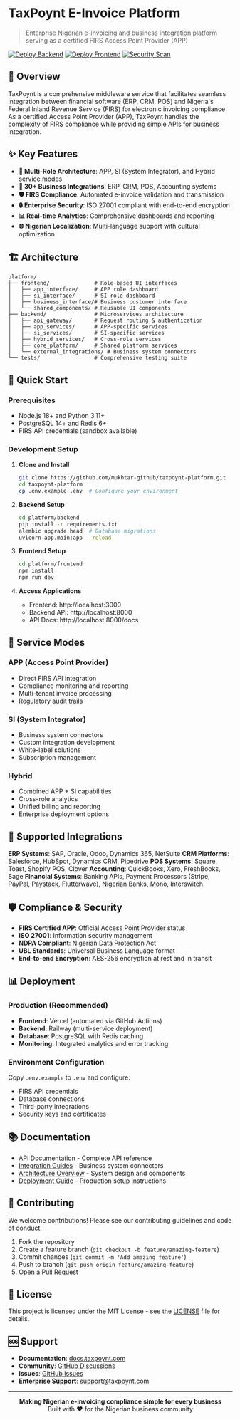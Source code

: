 # TaxPoynt E-Invoice Platform

> Enterprise Nigerian e-invoicing and business integration platform serving as a certified FIRS Access Point Provider (APP)

[![Deploy Backend](https://github.com/mukhtar-github/taxpoynt-platform/actions/workflows/backend-deploy.yml/badge.svg)](https://github.com/mukhtar-github/taxpoynt-platform/actions/workflows/backend-deploy.yml)
[![Deploy Frontend](https://github.com/mukhtar-github/taxpoynt-platform/actions/workflows/frontend-deploy.yml/badge.svg)](https://github.com/mukhtar-github/taxpoynt-platform/actions/workflows/frontend-deploy.yml)
[![Security Scan](https://github.com/mukhtar-github/taxpoynt-platform/actions/workflows/security-scan.yml/badge.svg)](https://github.com/mukhtar-github/taxpoynt-platform/actions/workflows/security-scan.yml)

## 🚀 Overview

TaxPoynt is a comprehensive middleware service that facilitates seamless integration between financial software (ERP, CRM, POS) and Nigeria's Federal Inland Revenue Service (FIRS) for electronic invoicing compliance. As a certified Access Point Provider (APP), TaxPoynt handles the complexity of FIRS compliance while providing simple APIs for business integration.

## ✨ Key Features

- **🏢 Multi-Role Architecture**: APP, SI (System Integrator), and Hybrid service modes
- **🔗 30+ Business Integrations**: ERP, CRM, POS, Accounting systems
- **🛡️ FIRS Compliance**: Automated e-invoice validation and transmission
- **🔒 Enterprise Security**: ISO 27001 compliant with end-to-end encryption
- **📊 Real-time Analytics**: Comprehensive dashboards and reporting
- **🌐 Nigerian Localization**: Multi-language support with cultural optimization

## 🏗️ Architecture

```
platform/
├── frontend/              # Role-based UI interfaces
│   ├── app_interface/     # APP role dashboard
│   ├── si_interface/      # SI role dashboard  
│   ├── business_interface/# Business customer interface
│   └── shared_components/ # Reusable UI components
├── backend/               # Microservices architecture
│   ├── api_gateway/       # Request routing & authentication
│   ├── app_services/      # APP-specific services
│   ├── si_services/       # SI-specific services
│   ├── hybrid_services/   # Cross-role services
│   ├── core_platform/     # Shared platform services
│   └── external_integrations/ # Business system connectors
└── tests/                 # Comprehensive testing suite
```

## 🚀 Quick Start

### Prerequisites
- Node.js 18+ and Python 3.11+
- PostgreSQL 14+ and Redis 6+
- FIRS API credentials (sandbox available)

### Development Setup

1. **Clone and Install**
   ```bash
   git clone https://github.com/mukhtar-github/taxpoynt-platform.git
   cd taxpoynt-platform
   cp .env.example .env  # Configure your environment
   ```

2. **Backend Setup**
   ```bash
   cd platform/backend
   pip install -r requirements.txt
   alembic upgrade head  # Database migrations
   uvicorn app.main:app --reload
   ```

3. **Frontend Setup**
   ```bash
   cd platform/frontend
   npm install
   npm run dev
   ```

4. **Access Applications**
   - Frontend: http://localhost:3000
   - Backend API: http://localhost:8000
   - API Docs: http://localhost:8000/docs

## 🏢 Service Modes

### APP (Access Point Provider)
- Direct FIRS API integration
- Compliance monitoring and reporting
- Multi-tenant invoice processing
- Regulatory audit trails

### SI (System Integrator)  
- Business system connectors
- Custom integration development
- White-label solutions
- Subscription management

### Hybrid
- Combined APP + SI capabilities
- Cross-role analytics
- Unified billing and reporting
- Enterprise deployment options

## 🔌 Supported Integrations

**ERP Systems**: SAP, Oracle, Odoo, Dynamics 365, NetSuite
**CRM Platforms**: Salesforce, HubSpot, Dynamics CRM, Pipedrive
**POS Systems**: Square, Toast, Shopify POS, Clover
**Accounting**: QuickBooks, Xero, FreshBooks, Sage
**Financial Systems**: Banking APIs, Payment Processors (Stripe, PayPal, Paystack, Flutterwave), Nigerian Banks, Mono, Interswitch

## 🛡️ Compliance & Security

- **FIRS Certified APP**: Official Access Point Provider status
- **ISO 27001**: Information security management
- **NDPA Compliant**: Nigerian Data Protection Act
- **UBL Standards**: Universal Business Language format
- **End-to-end Encryption**: AES-256 encryption at rest and in transit

## 📊 Deployment

### Production (Recommended)
- **Frontend**: Vercel (automated via GitHub Actions)
- **Backend**: Railway (multi-service deployment)
- **Database**: PostgreSQL with Redis caching
- **Monitoring**: Integrated analytics and error tracking

### Environment Configuration
Copy `.env.example` to `.env` and configure:
- FIRS API credentials
- Database connections  
- Third-party integrations
- Security keys and certificates

## 📚 Documentation

- [API Documentation](./docs/api/) - Complete API reference
- [Integration Guides](./docs/integration/) - Business system connectors
- [Architecture Overview](./docs/architecture/) - System design and components
- [Deployment Guide](./docs/deployment/) - Production setup instructions

## 🤝 Contributing

We welcome contributions! Please see our contributing guidelines and code of conduct.

1. Fork the repository
2. Create a feature branch (`git checkout -b feature/amazing-feature`)
3. Commit changes (`git commit -m 'Add amazing feature'`)
4. Push to branch (`git push origin feature/amazing-feature`)
5. Open a Pull Request

## 📝 License

This project is licensed under the MIT License - see the [LICENSE](LICENSE) file for details.

## 🆘 Support

- **Documentation**: [docs.taxpoynt.com](https://docs.taxpoynt.com)
- **Community**: [GitHub Discussions](https://github.com/mukhtar-github/taxpoynt-platform/discussions)
- **Issues**: [GitHub Issues](https://github.com/mukhtar-github/taxpoynt-platform/issues)
- **Enterprise Support**: support@taxpoynt.com

---

<div align="center">
  <strong>Making Nigerian e-invoicing compliance simple for every business</strong>
  <br>
  Built with ❤️ for the Nigerian business community
</div>